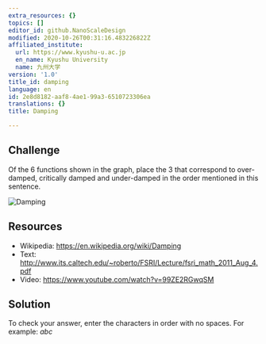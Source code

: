 ```yaml
---
extra_resources: {}
topics: []
editor_id: github.NanoScaleDesign
modified: 2020-10-26T00:31:16.483226822Z
affiliated_institute:
  url: https://www.kyushu-u.ac.jp
  en_name: Kyushu University
  name: 九州大学
version: '1.0'
title_id: damping
language: en
id: 2e8d8182-aaf8-4ae1-99a3-6510723306ea
translations: {}
title: Damping

---
```


## Challenge

Of the 6 functions shown in the graph, place the 3 that correspond to over-damped, critically damped and under-damped in the order mentioned in this sentence.

![Damping](/api/v0/teachers/github.NanoScaleDesign/resources/public/c85d46d9-195a-4a96-a522-8137308b12ba.jpeg/c85d46d9-195a-4a96-a522-8137308b12ba.jpeg)

## Resources

- Wikipedia: https://en.wikipedia.org/wiki/Damping
- Text: http://www.its.caltech.edu/~roberto/FSRI/Lecture/fsri_math_2011_Aug_4.pdf
- Video: https://www.youtube.com/watch?v=99ZE2RGwqSM

## Solution

To check your answer, enter the characters in order with no spaces. For example: *abc*
